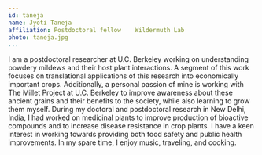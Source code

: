 ```yaml
---
id: taneja
name: Jyoti Taneja
affiliation: Postdoctoral fellow	Wildermuth Lab
photo: taneja.jpg
...
```


I am a postdoctoral researcher at U.C. Berkeley working on understanding
powdery mildews and their host plant interactions. A segment of this work
focuses on translational applications of this research into economically
important crops. Additionally, a personal passion of mine is working with The
Millet Project at U\.C\. Berkeley to improve awareness about these ancient grains
and their benefits to the society, while also learning to grow them myself.
During my doctoral and postdoctoral research in New Delhi, India, I had worked
on medicinal plants to improve production of bioactive compounds and to
increase disease resistance in crop plants. I have a keen interest in working
towards providing both food safety and public health improvements. In my spare
time, I enjoy music, traveling, and cooking.
